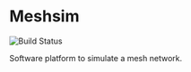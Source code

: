 # Meshsim
![Build Status](https://travis-ci.com/Dash83/mesh_simulator.svg?token=DRaiRrsYJcqCfu998DGQ&branch=master)

Software platform to simulate a mesh network.

